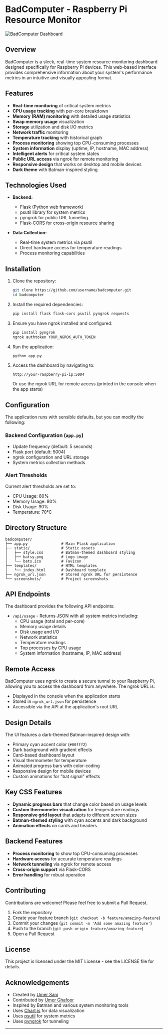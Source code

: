 # BadComputer - Raspberry Pi Resource Monitor

![BadComputer Dashboard](https://github.com/umersanii/SaniPi/blob/fb65a28dfca6d6de307e18dd6fa8388e7e19519c/Pi.jpeg)

## Overview

BadComputer is a sleek, real-time system resource monitoring dashboard designed specifically for Raspberry Pi devices. This web-based interface provides comprehensive information about your system's performance metrics in an intuitive and visually appealing format.

## Features

- **Real-time monitoring** of critical system metrics
- **CPU usage tracking** with per-core breakdown
- **Memory (RAM) monitoring** with detailed usage statistics
- **Swap memory usage** visualization
- **Storage** utilization and disk I/O metrics
- **Network traffic** monitoring
- **Temperature tracking** with historical graph
- **Process monitoring** showing top CPU-consuming processes
- **System information** display (uptime, IP, hostname, MAC address)
- **Intelligent alerts** for critical system states
- **Public URL access** via ngrok for remote monitoring
- **Responsive design** that works on desktop and mobile devices
- **Dark theme** with Batman-inspired styling


## Technologies Used

- **Backend:** 
  - Flask (Python web framework)
  - psutil library for system metrics
  - pyngrok for public URL tunneling
  - Flask-CORS for cross-origin resource sharing

- **Data Collection:** 
  - Real-time system metrics via psutil
  - Direct hardware access for temperature readings
  - Process monitoring capabilities

## Installation

1. Clone the repository:
   ```bash
   git clone https://github.com/username/badcomputer.git
   cd badcomputer
   ```

2. Install the required dependencies:
   ```bash
   pip install flask flask-cors psutil pyngrok requests
   ```

3. Ensure you have ngrok installed and configured:
   ```bash
   pip install pyngrok
   ngrok authtoken YOUR_NGROK_AUTH_TOKEN
   ```

4. Run the application:
   ```bash
   python app.py
   ```

5. Access the dashboard by navigating to:
   ```
   http://your-raspberry-pi-ip:5004
   ```
   
   Or use the ngrok URL for remote access (printed in the console when the app starts)

## Configuration

The application runs with sensible defaults, but you can modify the following:

### Backend Configuration (`app.py`)

- Update frequency (default: 5 seconds)
- Flask port (default: 5004)
- ngrok configuration and URL storage
- System metrics collection methods


### Alert Thresholds

Current alert thresholds are set to:
- CPU Usage: 80%
- Memory Usage: 80%
- Disk Usage: 90%
- Temperature: 70°C

## Directory Structure

```
badcomputer/
├── app.py               # Main Flask application
├── static/              # Static assets
│   ├── style.css        # Batman-themed dashboard styling
│   ├── batsy.png        # Logo image
│   └── bats.ico         # Favicon
├── templates/           # HTML templates
│   └── index.html       # Dashboard template
├── ngrok_url.json       # Stored ngrok URL for persistence
└── screenshots/         # Project screenshots
```

## API Endpoints

The dashboard provides the following API endpoints:

- `/api/usage` - Returns JSON with all system metrics including:
  - CPU usage (total and per-core)
  - Memory usage details
  - Disk usage and I/O
  - Network statistics
  - Temperature readings
  - Top processes by CPU usage
  - System information (hostname, IP, MAC address)

## Remote Access

BadComputer uses ngrok to create a secure tunnel to your Raspberry Pi, allowing you to access the dashboard from anywhere. The ngrok URL is:

- Displayed in the console when the application starts
- Stored in `ngrok_url.json` for persistence
- Accessible via the API at the application's root URL

## Design Details

The UI features a dark-themed Batman-inspired design with:

- Primary cyan accent color (`#00fff2`)
- Dark background with gradient effects
- Card-based dashboard layout
- Visual thermometer for temperature
- Animated progress bars with color-coding
- Responsive design for mobile devices
- Custom animations for "bat signal" effects

## Key CSS Features

- **Dynamic progress bars** that change color based on usage levels
- **Custom thermometer visualization** for temperature readings
- **Responsive grid layout** that adapts to different screen sizes
- **Batman-themed styling** with cyan accents and dark background
- **Animation effects** on cards and headers

## Backend Features

- **Process monitoring** to show top CPU-consuming processes
- **Hardware access** for accurate temperature readings
- **Network tunneling** via ngrok for remote access
- **Cross-origin support** via Flask-CORS
- **Error handling** for robust operation

## Contributing

Contributions are welcome! Please feel free to submit a Pull Request.

1. Fork the repository
2. Create your feature branch (`git checkout -b feature/amazing-feature`)
3. Commit your changes (`git commit -m 'Add some amazing feature'`)
4. Push to the branch (`git push origin feature/amazing-feature`)
5. Open a Pull Request

## License

This project is licensed under the MIT License - see the LICENSE file for details.

## Acknowledgements

- Created by [Umer Sani](https://github.com/umersanii)
- Contributed by [Umer Ghafoor](https://github.com/umerghafoor)
- Inspired by Batman and various system monitoring tools
- Uses [Chart.js](https://www.chartjs.org/) for data visualization
- Uses [psutil](https://github.com/giampaolo/psutil) for system metrics
- Uses [pyngrok](https://github.com/alexdlaird/pyngrok) for tunneling

---
